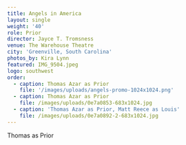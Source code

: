 ```yaml
---
title: Angels in America
layout: single
weight: '40'
role: Prior
director: Jayce T. Tromsness
venue: The Warehouse Theatre
city: 'Greenville, South Carolina'
photos_by: Kira Lynn
featured: IMG_9504.jpeg
logo: southwest
order:
  - caption: Thomas Azar as Prior
    file: '/images/uploads/angels-promo-1024x1024.png'
  - caption: Thomas Azar as Prior
    file: /images/uploads/0e7a0853-683x1024.jpg
  - caption: 'Thomas Azar as Prior, Matt Reece as Louis'
    file: /images/uploads/0e7a0892-2-683x1024.jpg
---
```

Thomas as Prior
